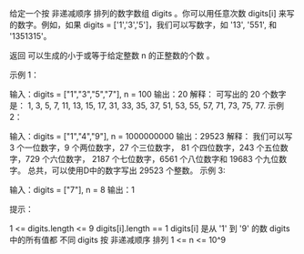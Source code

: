 给定一个按 非递减顺序 排列的数字数组 digits 。你可以用任意次数 digits[i] 来写的数字。例如，如果
digits = ['1','3','5']，我们可以写数字，如 '13', '551', 和 '1351315'。

返回 可以生成的小于或等于给定整数 n 的正整数的个数 。

示例 1：

输入：digits = ["1","3","5","7"], n = 100
输出：20
解释：
可写出的 20 个数字是：
1, 3, 5, 7, 11, 13, 15, 17, 31, 33, 35, 37, 51, 53, 55, 57, 71, 73, 75, 77.
示例 2：

输入：digits = ["1","4","9"], n = 1000000000
输出：29523
解释：
我们可以写 3 个一位数字，9 个两位数字，27 个三位数字，
81 个四位数字，243 个五位数字，729 个六位数字，
2187 个七位数字，6561 个八位数字和 19683 个九位数字。
总共，可以使用D中的数字写出 29523 个整数。
示例 3:

输入：digits = ["7"], n = 8
输出：1

提示：

1 <= digits.length <= 9
digits[i].length == 1
digits[i] 是从 '1' 到 '9' 的数
digits 中的所有值都 不同
digits 按 非递减顺序 排列
1 <= n <= 10^9
